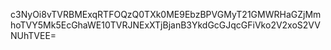 c3NyOi8vTVRBMExqRTFOQzQ0TXk0ME9EbzBPVGMyT21GMWRHaGZjMmhoTVY5Mk5EcGhaWE10TVRJNExXTjBjanB3YkdGcGJqcGFiVko2V2xoS2VVNUhTVEE=